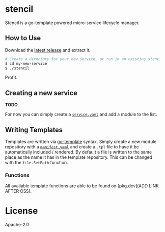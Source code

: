 # stencil

Stencil is a go-template powered micro-service lifecycle manager.

## How to Use

Download the [latest release](/releases) and extract it.

```bash
# Create a directory for your new service, or run in an existing stencil service dir
$ cd my-new-service
$ ./stencil
```

Profit.

## Creating a new service

**TODO**

For now you can simply create a [`service.yaml`](https://github.com/getoutreach/stencil/blob/main/pkg/configuration/configuration.go#L33) and add a module to the list.

## Writing Templates

Templates are written via [go-template](https://pkg.go.dev/text/template) syntax. Simply create a new module repository with a [`manifest.yaml`](https://github.com/getoutreach/stencil/blob/main/pkg/configuration/configuration.go#L61) and create a `.tpl` file to have it be automatically included / rendered. By default a file is written to the same place as the name it has in the template repository. This can be changed with the `file.SetPath` function.

### Functions

All available template functions are able to be found on [pkg.dev](ADD LINK AFTER OSS).

# License

Apache-2.0
